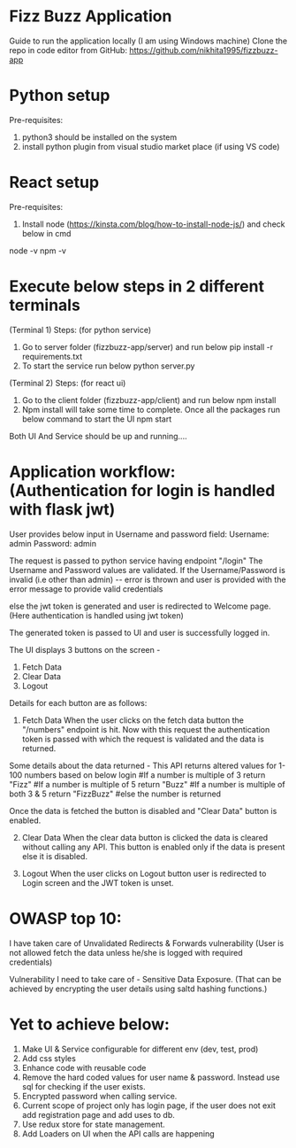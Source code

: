 # Fizz Buzz Application

Guide to run the application locally (I am using Windows machine)
Clone the repo in code editor from GitHub: https://github.com/nikhita1995/fizzbuzz-app

# Python setup
Pre-requisites: 
1. python3 should be installed on the system 
2. install python plugin from visual studio market place (if using VS code)

# React setup
Pre-requisites:
1. Install node (https://kinsta.com/blog/how-to-install-node-js/) and check below in cmd

node -v
npm -v
 

# Execute below steps in 2 different terminals
(Terminal 1) Steps: (for python service)
1.	Go to server folder (fizzbuzz-app/server) and run below
pip install -r requirements.txt
2.	To start the service run below
python server.py

(Terminal 2) Steps: (for react ui)
1.	Go to the client folder (fizzbuzz-app/client) and run below
npm install
2.	Npm install will take some time to complete. Once all the packages run below command to start the UI
npm start

Both UI And Service should be up and running....


# Application workflow: (Authentication for login is handled with flask jwt)

User provides below input in Username and password field:
Username: admin
Password: admin

The request is passed to python service having endpoint "/login"
The Username and Password values are validated.
If the Username/Password is invalid (i.e other than admin) -- error is thrown and user is provided with the error message to provide valid credentials

else the jwt token is generated and user is redirected to Welcome page.
(Here authentication is handled using jwt token)

The generated token is passed to UI and user is successfully logged in.

The UI displays 3 buttons on the screen -
1. Fetch Data
2. Clear Data
3. Logout

Details for each button are as follows:
1. Fetch Data
When the user clicks on the fetch data button the "/numbers" endpoint is hit.
Now with this request the authentication token is passed with which the request is validated and the data is returned.

Some details about the data returned - 
This API returns altered values for 1-100 numbers based on below login
#If a number is multiple of 3 return "Fizz"
#If a number is multiple of 5 return "Buzz"
#If a number is multiple of both 3 & 5 return "FizzBuzz"
#else the number is returned

Once the data is fetched the button is disabled and "Clear Data" button is enabled.

2. Clear Data
When the clear data button is clicked the data is cleared without calling any API.
This button is enabled only if the data is present else it is disabled.

3. Logout
When the user clicks on Logout button user is redirected to Login screen and the JWT token is unset.


# OWASP top 10:
I have taken care of Unvalidated Redirects & Forwards vulnerability
(User is not allowed fetch the data unless he/she is logged with required credentials)

Vulnerability I need to take care of -  Sensitive Data Exposure.
(That can be achieved by encrypting the user details using saltd hashing functions.)


# Yet to achieve below:
1. Make UI & Service configurable for different env (dev, test, prod)
2. Add css styles
3. Enhance code with reusable code
4. Remove the hard coded values for user name & password. Instead use sql for checking if the user exists.
5. Encrypted password when calling service.
6. Current scope of project only has login page, if the user does not exit add registration page and add uses to db.
7. Use redux store for state management.
8. Add Loaders on UI when the API calls are happening
